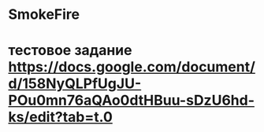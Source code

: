 # SmokeFire
# тестовое задание https://docs.google.com/document/d/158NyQLPfUgJU-POu0mn76aQAo0dtHBuu-sDzU6hd-ks/edit?tab=t.0
